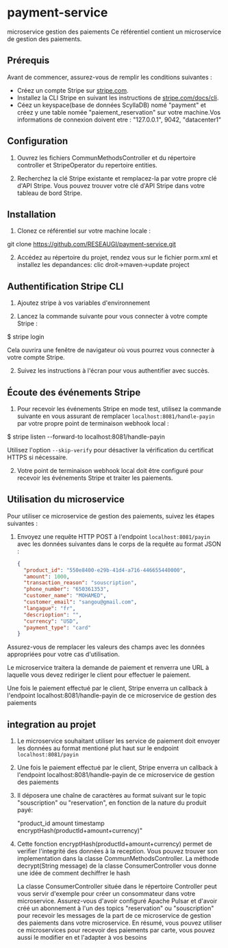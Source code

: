 # payment-service
microservice gestion des paiements
Ce référentiel contient un microservice de gestion des paiements.

## Prérequis

Avant de commencer, assurez-vous de remplir les conditions suivantes :

- Créez un compte Stripe sur [stripe.com](https://stripe.com).
- Installez la CLI Stripe en suivant les instructions de [stripe.com/docs/cli](https://stripe.com/docs/cli).
- Céez un keyspace(base de données ScyllaDB) nomé "payment" et créez y une table nomée "paiement_reservation" sur votre machine.Vos informations de connexion 
  doivent etre  : "127.0.0.1", 9042, "datacenter1"
  
## Configuration

1. Ouvrez les fichiers CommunMethodsController et du répertoire controller et StripeOperator du repertoire entities.

2. Recherchez la clé Stripe existante et remplacez-la par votre propre clé d'API Stripe. Vous pouvez trouver votre clé d'API Stripe dans votre tableau de bord Stripe.

## Installation

1. Clonez ce référentiel sur votre machine locale :

git clone https://github.com/RESEAUGI/payment-service.git


2. Accédez au répertoire du projet, rendez vous sur le fichier porm.xml et installez les depandances: clic droit->maven->update project

## Authentification Stripe CLI

1. Ajoutez stripe à vos variables d'environnement
   
3.  Lancez la commande suivante pour vous connecter à votre compte Stripe :
   
$ stripe login

Cela ouvrira une fenêtre de navigateur où vous pourrez vous connecter à votre compte Stripe.

2. Suivez les instructions à l'écran pour vous authentifier avec succès.

## Écoute des événements Stripe

1. Pour recevoir les événements Stripe en mode test, utilisez la commande suivante en vous assurant de remplacer `localhost:8081/handle-payin` par votre propre point de terminaison webhook local :

$ stripe listen --forward-to localhost:8081/handle-payin

Utilisez l'option `--skip-verify` pour désactiver la vérification du certificat HTTPS si nécessaire.

2. Votre point de terminaison webhook local doit être configuré pour recevoir les événements Stripe et traiter les paiements.

## Utilisation du microservice

Pour utiliser ce microservice de gestion des paiements, suivez les étapes suivantes :

1. Envoyez une requête HTTP POST à l'endpoint `localhost:8081/payin` avec les données suivantes dans le corps de la requête au format JSON :

   ```json
   {
     "product_id": "550e8400-e29b-41d4-a716-446655440000",
     "amount": 1000,
     "transaction_reason": "souscription",
     "phone_number": "650361353",
     "customer_name": "MOHAMED",
     "customer_email": "sangou@gmail.com",
     "langague": "fr",
     "descrioption": "",
     "currency": "USD",
     "payment_type": "card"
   }
Assurez-vous de remplacer les valeurs des champs avec les données appropriées pour votre cas d'utilisation.

Le microservice traitera la demande de paiement et renverra une URL à laquelle vous devez rediriger le client pour effectuer le paiement.

Une fois le paiement effectué par le client, Stripe enverra un callback à l'endpoint localhost:8081/handle-payin de ce  microservice de gestion des paiements


## integration au projet
1. Le microservice souhaitant utiliser les service de paiement doit envoyer les données au format mentioné plut haut sur le endpoint `localhost:8081/payin`
2. Une fois le paiement effectué par le client, Stripe enverra un callback à l'endpoint localhost:8081/handle-payin de ce  microservice de gestion des paiements 
3. Il déposera une chaîne de caractères au format suivant sur le topic "souscription" ou "reservation", en fonction de la nature du produit payé:

   "product_id amount timestamp encryptHash(productId+amount+currency)"

4. Cette fonction encryptHash(productId+amount+currency) permet de verifier l'integrité des données à la reception.
   Vous pouvez trouver son implementation dans la classe CommunMethodsController.
   La méthode decrypt(String message) de la classe ConsumerController vous donne une idée de comment dechiffrer le hash  
   
   La classe ConsumerController située dans le répertoire Controller peut vous servir d'exemple pour créer un consommateur dans votre microservice.
   Assurez-vous d'avoir configuré Apache Pulsar et d'avoir créé un abonnement à l'un des topics "reservation" ou "souscription" pour recevoir les messages de la 
   part de ce microservice de gestion des paiements dans votre microservice.
   En résumé, vous pouvez utiliser ce microservices pour recevoir des paiements par carte, vous pouvez aussi le modifier en et l'adapter à vos besoins 
       
